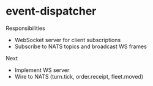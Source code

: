 # event-dispatcher

Responsibilities
- WebSocket server for client subscriptions
- Subscribe to NATS topics and broadcast WS frames

Next
- Implement WS server
- Wire to NATS (turn.tick, order.receipt, fleet.moved)

